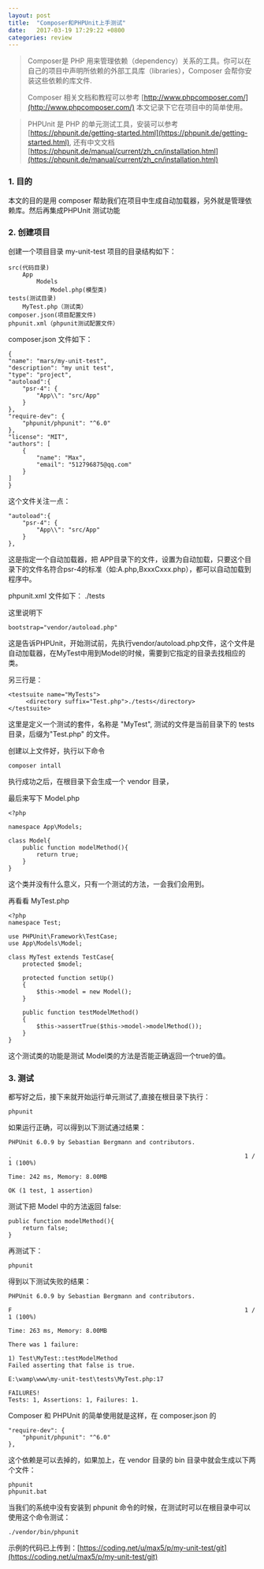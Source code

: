 ```yaml
---
layout: post
title:  "Composer和PHPUnit上手测试"
date:   2017-03-19 17:29:22 +0800
categories: review
---
```


> Composer是 PHP 用来管理依赖（dependency）关系的工具。你可以在自己的项目中声明所依赖的外部工具库（libraries），Composer 会帮你安装这些依赖的库文件.
> 
> Composer 相关文档和教程可以参考 [http://www.phpcomposer.com/](http://www.phpcomposer.com/)
> 本文记录下它在项目中的简单使用。

>PHPUnit 是 PHP 的单元测试工具，安装可以参考 [https://phpunit.de/getting-started.html](https://phpunit.de/getting-started.html), 还有中文文档 [https://phpunit.de/manual/current/zh_cn/installation.html](https://phpunit.de/manual/current/zh_cn/installation.html)

### 1. 目的

本文的目的是用 composer 帮助我们在项目中生成自动加载器，另外就是管理依赖库。然后再集成PHPUnit 测试功能                  

### 2. 创建项目

创建一个项目目录 my-unit-test
项目的目录结构如下：

	src(代码目录)
  		App
			Models
				Model.php(模型类)
	tests(测试目录)
		MyTest.php（测试类）
	composer.json(项目配置文件)
	phpunit.xml（phpunit测试配置文件）

composer.json 文件如下：
	
	{
    "name": "mars/my-unit-test",
    "description": "my unit test",
    "type": "project",
	"autoload":{
		"psr-4": {
			"App\\": "src/App"
		}
	},
    "require-dev": {
        "phpunit/phpunit": "^6.0"
    },
    "license": "MIT",
    "authors": [
        {
            "name": "Max",
            "email": "512796875@qq.com"
        }
    ]
	}	

这个文件关注一点：

	"autoload":{
		"psr-4": {
			"App\\": "src/App"
		}
	},

这是指定一个自动加载器，把 APP目录下的文件，设置为自动加载，只要这个目录下的文件名符合psr-4的标准（如:A.php,BxxxCxxx.php），都可以自动加载到程序中。

phpunit.xml 文件如下：
	<?xml version="1.0" encoding="UTF-8"?>
	<phpunit backupGlobals="false"
	         backupStaticAttributes="false"
	         bootstrap="vendor/autoload.php"
	         colors="true"
	         convertErrorsToExceptions="true"
	         convertNoticesToExceptions="true"
	         convertWarningsToExceptions="true"
	         processIsolation="false"
	         stopOnFailure="false">
	    <testsuites>
	        <testsuite name="MyTests">
	            <directory suffix="Test.php">./tests</directory>
	        </testsuite>
	    </testsuites>	    
	</phpunit>

这里说明下

	bootstrap="vendor/autoload.php"

这是告诉PHPUnit，开始测试前，先执行vendor/autoload.php文件，这个文件是自动加载器，在MyTest中用到Model的时候，需要到它指定的目录去找相应的类。

另三行是：

	<testsuite name="MyTests">
	     <directory suffix="Test.php">./tests</directory>
	</testsuite>

这里是定义一个测试的套件，名称是 "MyTest", 测试的文件是当前目录下的 tests 目录，后缀为"Test.php" 的文件。

创建以上文件好，执行以下命令
	
	composer intall 

执行成功之后，在根目录下会生成一个 vendor 目录，

最后来写下 Model.php 

	<?php
	
	namespace App\Models;
	
	class Model{
		public function modelMethod(){
			return true;
		}
	}

这个类并没有什么意义，只有一个测试的方法，一会我们会用到。

再看看 MyTest.php

	<?php
	namespace Test;
	
	use PHPUnit\Framework\TestCase;
	use App\Models\Model;
	
	class MyTest extends TestCase{
		protected $model;
		
		protected function setUp()
	    {
	        $this->model = new Model();
	    }
		
		public function testModelMethod()
		{
			$this->assertTrue($this->model->modelMethod());
		}
	}

这个测试类的功能是测试 Model类的方法是否能正确返回一个true的值。

### 3. 测试
都写好之后，接下来就开始运行单元测试了,直接在根目录下执行：

	phpunit

如果运行正确，可以得到以下测试通过结果：
	
	PHPUnit 6.0.9 by Sebastian Bergmann and contributors.

	.                                                                  1 / 1 (100%)
	
	Time: 242 ms, Memory: 8.00MB
	
	OK (1 test, 1 assertion)

测试下把 Model 中的方法返回 false:
	
	public function modelMethod(){
		return false;
	}

再测试下：
	
	phpunit

得到以下测试失败的结果：

	PHPUnit 6.0.9 by Sebastian Bergmann and contributors.

	F                                                                  1 / 1 (100%)
	
	Time: 263 ms, Memory: 8.00MB
	
	There was 1 failure:
	
	1) Test\MyTest::testModelMethod
	Failed asserting that false is true.
	
	E:\wamp\www\my-unit-test\tests\MyTest.php:17
	
	FAILURES!
	Tests: 1, Assertions: 1, Failures: 1.


Composer 和 PHPUnit 的简单使用就是这样，在 composer.json 的

	"require-dev": {
        "phpunit/phpunit": "^6.0"
    },

这个依赖是可以去掉的，如果加上，在 vendor 目录的 bin 目录中就会生成以下两个文件：
	
	phpunit
	phpunit.bat

当我们的系统中没有安装到 phpunit 命令的时候，在测试时可以在根目录中可以使用这个命令测试：
	
	./vendor/bin/phpunit


示例的代码已上传到：[https://coding.net/u/max5/p/my-unit-test/git](https://coding.net/u/max5/p/my-unit-test/git)




